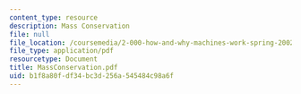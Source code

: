 ```yaml
---
content_type: resource
description: Mass Conservation
file: null
file_location: /coursemedia/2-000-how-and-why-machines-work-spring-2002/b1f8a80fdf34bc3d256a545484c98a6f_MassConservation.pdf
file_type: application/pdf
resourcetype: Document
title: MassConservation.pdf
uid: b1f8a80f-df34-bc3d-256a-545484c98a6f
---
```


